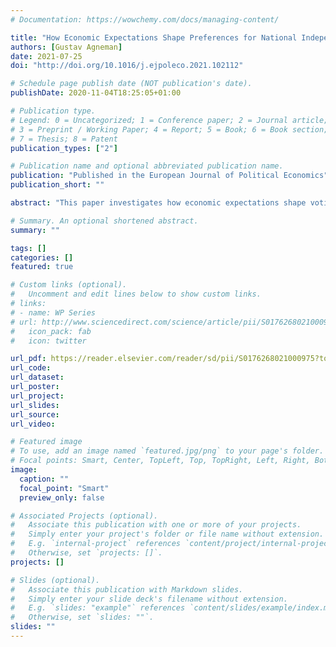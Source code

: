 ```yaml
---
# Documentation: https://wowchemy.com/docs/managing-content/

title: "How Economic Expectations Shape Preferences for National Independence: Evidence from Greenland"
authors: [Gustav Agneman]
date: 2021-07-25
doi: "http://doi.org/10.1016/j.ejpoleco.2021.102112"

# Schedule page publish date (NOT publication's date).
publishDate: 2020-11-04T18:25:05+01:00

# Publication type.
# Legend: 0 = Uncategorized; 1 = Conference paper; 2 = Journal article;
# 3 = Preprint / Working Paper; 4 = Report; 5 = Book; 6 = Book section;
# 7 = Thesis; 8 = Patent
publication_types: ["2"]

# Publication name and optional abbreviated publication name.
publication: "Published in the European Journal of Political Economics"
publication_short: ""

abstract: "This paper investigates how economic expectations shape voting intentions in a hypothetical independence referendum in Greenland, a self-governing region of the Kingdom of Denmark. I identify the causal effect of economic expectations by randomly exposing respondents to a prime informing on Greenland's current fiscal deficit. Respondents exposed to the information are 43% more likely to oppose independence, an effect I attribute to (a) worsened economic expectations and (b) greater political participation among pessimistic respondents. I further document that the impact of the prime depends on respondents' personal ties to the political union. While information exposure substantially increases opposition to independence among voters with strong ties to Denmark, voting intentions are essentially unchanged for respondents with weak ties to Denmark. Still, instrumental motives shape preferences for a sufficiently large proportion of voters for the information prime to alter the outcome of the independence referendum."

# Summary. An optional shortened abstract.
summary: ""

tags: []
categories: []
featured: true

# Custom links (optional).
#   Uncomment and edit lines below to show custom links.
# links:
# - name: WP Series
# url: http://www.sciencedirect.com/science/article/pii/S0176268021000975
#   icon_pack: fab
#   icon: twitter

url_pdf: https://reader.elsevier.com/reader/sd/pii/S0176268021000975?token=86E3C546D15B323F5C26B83E03A0A256164864BB334B893B2D79742C1F9DAFF02264C313354C09200443A720B4FF6731&originRegion=eu-west-1&originCreation=20211026151513
url_code:
url_dataset:
url_poster:
url_project:
url_slides:
url_source:
url_video:

# Featured image
# To use, add an image named `featured.jpg/png` to your page's folder. 
# Focal points: Smart, Center, TopLeft, Top, TopRight, Left, Right, BottomLeft, Bottom, BottomRight.
image:
  caption: ""
  focal_point: "Smart"
  preview_only: false

# Associated Projects (optional).
#   Associate this publication with one or more of your projects.
#   Simply enter your project's folder or file name without extension.
#   E.g. `internal-project` references `content/project/internal-project/index.md`.
#   Otherwise, set `projects: []`.
projects: []

# Slides (optional).
#   Associate this publication with Markdown slides.
#   Simply enter your slide deck's filename without extension.
#   E.g. `slides: "example"` references `content/slides/example/index.md`.
#   Otherwise, set `slides: ""`.
slides: ""
---
```

